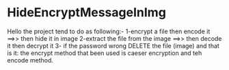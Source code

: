 # HideEncryptMessageInImg
Hello the project tend to do as following:-
1-encrypt a file then encode it ==>> then hide it in image
2-extract the file from the image ==>> then decode it then decrypt it
3- if the password wrong DELETE the file (image)
and that is it:
the encrypt method that been used is caeser encryption
and teh encode method.
